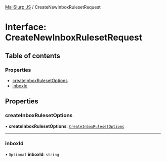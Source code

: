 [MailSlurp JS](../README.md) / CreateNewInboxRulesetRequest

# Interface: CreateNewInboxRulesetRequest

## Table of contents

### Properties

- [createInboxRulesetOptions](CreateNewInboxRulesetRequest.md#createinboxrulesetoptions)
- [inboxId](CreateNewInboxRulesetRequest.md#inboxid)

## Properties

### createInboxRulesetOptions

• **createInboxRulesetOptions**: [`CreateInboxRulesetOptions`](CreateInboxRulesetOptions.md)

___

### inboxId

• `Optional` **inboxId**: `string`
